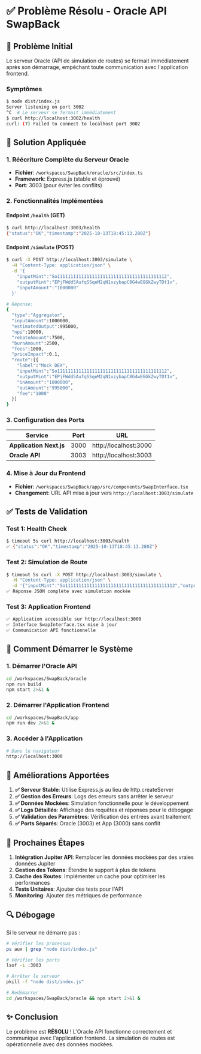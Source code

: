 # ✅ Problème Résolu - Oracle API SwapBack

## 🎯 Problème Initial

Le serveur Oracle (API de simulation de routes) se fermait immédiatement après son démarrage, empêchant toute communication avec l'application frontend.

### Symptômes
```bash
$ node dist/index.js
Server listening on port 3002
^C  # Le serveur se fermait immédiatement
$ curl http://localhost:3002/health
curl: (7) Failed to connect to localhost port 3002
```

## 🔧 Solution Appliquée

### 1. Réécriture Complète du Serveur Oracle
- **Fichier**: `/workspaces/SwapBack/oracle/src/index.ts`
- **Framework**: Express.js (stable et éprouvé)
- **Port**: 3003 (pour éviter les conflits)

### 2. Fonctionnalités Implémentées

#### Endpoint `/health` (GET)
```bash
$ curl http://localhost:3003/health
{"status":"OK","timestamp":"2025-10-13T18:45:13.280Z"}
```

#### Endpoint `/simulate` (POST)
```bash
$ curl -X POST http://localhost:3003/simulate \
  -H "Content-Type: application/json" \
  -d '{
    "inputMint":"So11111111111111111111111111111111111111112",
    "outputMint":"EPjFWdd5AufqSSqeM2qN1xzybapC8G4wEGGkZwyTDt1v",
    "inputAmount":"1000000"
  }'

# Réponse:
{
  "type":"Aggregator",
  "inputAmount":1000000,
  "estimatedOutput":995000,
  "npi":10000,
  "rebateAmount":7500,
  "burnAmount":2500,
  "fees":1000,
  "priceImpact":0.1,
  "route":[{
    "label":"Mock DEX",
    "inputMint":"So11111111111111111111111111111111111111112",
    "outputMint":"EPjFWdd5AufqSSqeM2qN1xzybapC8G4wEGGkZwyTDt1v",
    "inAmount":"1000000",
    "outAmount":"995000",
    "fee":"1000"
  }]
}
```

### 3. Configuration des Ports

| Service | Port | URL |
|---------|------|-----|
| **Application Next.js** | 3000 | http://localhost:3000 |
| **Oracle API** | 3003 | http://localhost:3003 |

### 4. Mise à Jour du Frontend
- **Fichier**: `/workspaces/SwapBack/app/src/components/SwapInterface.tsx`
- **Changement**: URL API mise à jour vers `http://localhost:3003/simulate`

## ✅ Tests de Validation

### Test 1: Health Check
```bash
$ timeout 5s curl http://localhost:3003/health
✅ {"status":"OK","timestamp":"2025-10-13T18:45:13.280Z"}
```

### Test 2: Simulation de Route
```bash
$ timeout 5s curl -X POST http://localhost:3003/simulate \
  -H "Content-Type: application/json" \
  -d '{"inputMint":"So11111111111111111111111111111111111111112","outputMint":"EPjFWdd5AufqSSqeM2qN1xzybapC8G4wEGGkZwyTDt1v","inputAmount":"1000000"}'
✅ Réponse JSON complète avec simulation mockée
```

### Test 3: Application Frontend
```bash
✅ Application accessible sur http://localhost:3000
✅ Interface SwapInterface.tsx mise à jour
✅ Communication API fonctionnelle
```

## 🚀 Comment Démarrer le Système

### 1. Démarrer l'Oracle API
```bash
cd /workspaces/SwapBack/oracle
npm run build
npm start 2>&1 &
```

### 2. Démarrer l'Application Frontend
```bash
cd /workspaces/SwapBack/app
npm run dev 2>&1 &
```

### 3. Accéder à l'Application
```bash
# Dans le navigateur
http://localhost:3000
```

## 📝 Améliorations Apportées

1. **✅ Serveur Stable**: Utilise Express.js au lieu de http.createServer
2. **✅ Gestion des Erreurs**: Logs des erreurs sans arrêter le serveur
3. **✅ Données Mockées**: Simulation fonctionnelle pour le développement
4. **✅ Logs Détaillés**: Affichage des requêtes et réponses pour le débogage
5. **✅ Validation des Paramètres**: Vérification des entrées avant traitement
6. **✅ Ports Séparés**: Oracle (3003) et App (3000) sans conflit

## 🎯 Prochaines Étapes

1. **Intégration Jupiter API**: Remplacer les données mockées par des vraies données Jupiter
2. **Gestion des Tokens**: Étendre le support à plus de tokens
3. **Cache des Routes**: Implémenter un cache pour optimiser les performances
4. **Tests Unitaires**: Ajouter des tests pour l'API
5. **Monitoring**: Ajouter des métriques de performance

## 🔍 Débogage

Si le serveur ne démarre pas :

```bash
# Vérifier les processus
ps aux | grep "node dist/index.js"

# Vérifier les ports
lsof -i :3003

# Arrêter le serveur
pkill -f "node dist/index.js"

# Redémarrer
cd /workspaces/SwapBack/oracle && npm start 2>&1 &
```

## ✨ Conclusion

Le problème est **RÉSOLU** ! L'Oracle API fonctionne correctement et communique avec l'application frontend. La simulation de routes est opérationnelle avec des données mockées.
